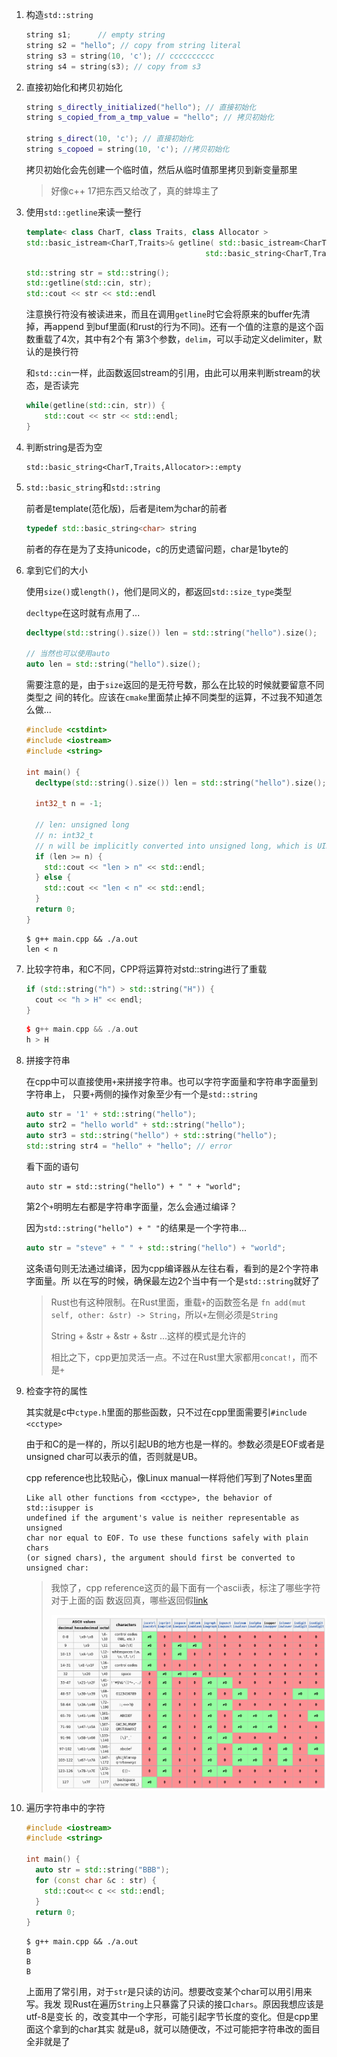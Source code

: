 1. 构造`std::string`
   
   ```cpp
   string s1;      // empty string
   string s2 = "hello"; // copy from string literal
   string s3 = string(10, 'c'); // cccccccccc
   string s4 = string(s3); // copy from s3
   ```

2. 直接初始化和拷贝初始化
 
   ```cpp
   string s_directly_initialized("hello"); // 直接初始化
   string s_copied_from_a_tmp_value = "hello"; // 拷贝初始化

   string s_direct(10, 'c'); // 直接初始化
   string s_copoed = string(10, 'c'); //拷贝初始化 
   ```

   拷贝初始化会先创建一个临时值，然后从临时值那里拷贝到新变量那里

   > 好像c++ 17把东西又给改了，真的蚌埠主了

3. 使用`std::getline`来读一整行

   ```cpp
   template< class CharT, class Traits, class Allocator >
   std::basic_istream<CharT,Traits>& getline( std::basic_istream<CharT,Traits>& input,
                                           std::basic_string<CharT,Traits,Allocator>& str );
   ```

   ```cpp
   std::string str = std::string();
   std::getline(std::cin, str);
   std::cout << str << std::endl
   ```

   注意换行符没有被读进来，而且在调用`getline`时它会将原来的buffer先清掉，再append
   到buf里面(和rust的行为不同)。还有一个值的注意的是这个函数重载了4次，其中有2个有
   第3个参数，`delim`，可以手动定义delimiter，默认的是换行符

   和`std::cin`一样，此函数返回stream的引用，由此可以用来判断stream的状态，是否读完

   ```cpp
   while(getline(std::cin, str)) {
       std::cout << str << std::endl;
   }
   ```

4. 判断string是否为空

   ```
   std::basic_string<CharT,Traits,Allocator>::empty
   ```

5. `std::basic_string`和`std::string`
  
   前者是template(范化版)，后者是item为char的前者

   ```cpp
   typedef std::basic_string<char> string
   ```

   前者的存在是为了支持unicode，c的历史遗留问题，char是1byte的

6. 拿到它们的大小
   
   使用`size()`或`length()`，他们是同义的，都返回`std::size_type`类型

   
   `decltype`在这时就有点用了...

   ```cpp
   decltype(std::string().size()) len = std::string("hello").size();

   // 当然也可以使用auto
   auto len = std::string("hello").size();
   ```

   需要注意的是，由于`size`返回的是无符号数，那么在比较的时候就要留意不同类型之
   间的转化。应该在`cmake`里面禁止掉不同类型的运算，不过我不知道怎么做...
   
   ```cpp
   #include <cstdint>
   #include <iostream>
   #include <string>
   
   int main() {
     decltype(std::string().size()) len = std::string("hello").size();
   
     int32_t n = -1;
   
     // len: unsigned long 
     // n: int32_t
     // n will be implicitly converted into unsigned long, which is UINT64_MAX
     if (len >= n) {
       std::cout << "len > n" << std::endl;
     } else {
       std::cout << "len < n" << std::endl;
     }
     return 0;
   }
   ```
   ```shell
   $ g++ main.cpp && ./a.out
   len < n
   ```

7. 比较字符串，和C不同，CPP将运算符对std::string进行了重载

   ```cpp
   if (std::string("h") > std::string("H")) {
     cout << "h > H" << endl;
   }
   ```
   ```cpp
   $ g++ main.cpp && ./a.out
   h > H
   ```

8. 拼接字符串

   在cpp中可以直接使用`+`来拼接字符串。也可以字符字面量和字符串字面量到字符串上，
   只要`+`两侧的操作对象至少有一个是`std::string`

   ```cpp
   auto str = '1' + std::string("hello");
   auto str2 = "hello world" + std::string("hello");
   auto str3 = std::string("hello") + std::string("hello");
   std::string str4 = "hello" + "hello"; // error
   ```

   看下面的语句
   ```
   auto str = std::string("hello") + " " + "world";
   ```
   第2个`+`明明左右都是字符串字面量，怎么会通过编译？

   因为`std::string("hello") + " "`的结果是一个字符串...


   ```cpp
   auto str = "steve" + " " + std::string("hello") + "world";
   ```
   这条语句则无法通过编译，因为cpp编译器从左往右看，看到的是2个字符串字面量。所
   以在写的时候，确保最左边2个当中有一个是`std::string`就好了

   > Rust也有这种限制。在Rust里面，重载`+`的函数签名是 `fn add(mut self,
   > other: &str) -> String`，所以`+`左侧必须是`String`
   >
   > String + &str + &str + &str ...这样的模式是允许的
   > 
   > 相比之下，cpp更加灵活一点。不过在Rust里大家都用`concat!`，而不是`+`


9. 检查字符的属性

   其实就是c中`ctype.h`里面的那些函数，只不过在cpp里面需要引`#include <cctype>`

   由于和C的是一样的，所以引起UB的地方也是一样的。参数必须是EOF或者是unsigned
   char可以表示的值，否则就是UB。

   cpp reference也比较贴心，像Linux manual一样将他们写到了Notes里面

   ```
   Like all other functions from <cctype>, the behavior of std::isupper is 
   undefined if the argument's value is neither representable as unsigned 
   char nor equal to EOF. To use these functions safely with plain chars 
   (or signed chars), the argument should first be converted to unsigned char:
   ```

   > 我惊了，cpp reference这页的最下面有一个ascii表，标注了哪些字符对于上面的函
   > 数返回真，哪些返回假[link](https://en.cppreference.com/w/cpp/string/byte/isupper)
   > 
   > ![diagram](https://github.com/SteveLauC/pic/blob/main/Screenshot%20from%202022-07-24%2011-30-59.png)

10. 遍历字符串中的字符
  
    ```cpp
    #include <iostream>
    #include <string>
    
    int main() {
      auto str = std::string("BBB");
      for (const char &c : str) {
      	std::cout<< c << std::endl;
      }
      return 0;
    }
    ```
    ```shell
    $ g++ main.cpp && ./a.out
    B
    B
    B
    ```

    上面用了常引用，对于`str`是只读的访问。想要改变某个char可以用引用来写。我发
    现Rust在遍历`String`上只暴露了只读的接口`chars`。原因我想应该是utf-8是变长
    的，改变其中一个字形，可能引起字节长度的变化。但是cpp里面这个拿到的char其实
    就是u8，就可以随便改，不过可能把字符串改的面目全非就是了
